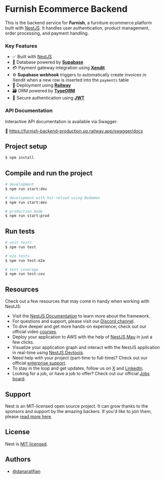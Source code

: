 # Furnish Ecommerce Backend

This is the backend service for **Furnish**, a furniture ecommerce platform built with [NestJS](https://nestjs.com). It handles user authentication, product management, order processing, and payment handling.

### Key Features

- ✅ Built with [NestJS](https://nestjs.com)
- 🧩 Database powered by [**Supabase**](https://supabase.com/)
- 💳 Payment gateway integration using [**Xendit**](https://www.xendit.co/id/)
- ⚙️ **Supabase webhook** triggers to automatically create invoices in Xendit when a new row is inserted into the `payments` table
- 🚀 Deployment using [**Railway**](https://railway.com/)
- 🗃️ ORM powered by [**TypeORM**](https://typeorm.io/)
- 🔐 Secure authentication using [**JWT**](https://jwt.io/)

### API Documentation

Interactive API documentation is available via Swagger:

🔗 https://furnish-backend-production.up.railway.app/swagger/docs

## Project setup

```bash
$ npm install
```

## Compile and run the project

```bash
# development
$ npm run start:dev

# development with hot-reload using Nodemon
$ npm run start:dev

# production mode
$ npm run start:prod
```

## Run tests

```bash
# unit tests
$ npm run test

# e2e tests
$ npm run test:e2e

# test coverage
$ npm run test:cov
```

## Resources

Check out a few resources that may come in handy when working with NestJS:

- Visit the [NestJS Documentation](https://docs.nestjs.com) to learn more about the framework.
- For questions and support, please visit our [Discord channel](https://discord.gg/G7Qnnhy).
- To dive deeper and get more hands-on experience, check out our official video [courses](https://courses.nestjs.com/).
- Deploy your application to AWS with the help of [NestJS Mau](https://mau.nestjs.com) in just a few clicks.
- Visualize your application graph and interact with the NestJS application in real-time using [NestJS Devtools](https://devtools.nestjs.com).
- Need help with your project (part-time to full-time)? Check out our official [enterprise support](https://enterprise.nestjs.com).
- To stay in the loop and get updates, follow us on [X](https://x.com/nestframework) and [LinkedIn](https://linkedin.com/company/nestjs).
- Looking for a job, or have a job to offer? Check out our official [Jobs board](https://jobs.nestjs.com).

## Support

Nest is an MIT-licensed open source project. It can grow thanks to the sponsors and support by the amazing backers. If you'd like to join them, please [read more here](https://docs.nestjs.com/support).

## License

Nest is [MIT licensed](https://github.com/nestjs/nest/blob/master/LICENSE).

## Authors

- [@danaralifian](https://www.linkedin.com/in/danar-alifian-1a1581174/)
